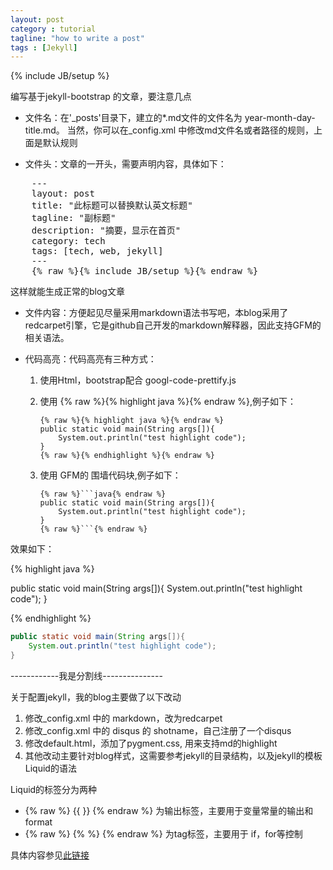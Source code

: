 ```yaml
---
layout: post
category : tutorial
tagline: "how to write a post"
tags : [Jekyll]
---
```

{% include JB/setup %}

编写基于jekyll-bootstrap 的文章，要注意几点

- 文件名：在'_posts'目录下，建立的*.md文件的文件名为 year-month-day-title.md。
当然，你可以在_config.xml 中修改md文件名或者路径的规则，上面是默认规则

- 文件头：文章的一开头，需要声明内容，具体如下：

<pre>
    ---
    layout: post
    title: "此标题可以替换默认英文标题"
    tagline: "副标题"
    description: "摘要，显示在首页"
    category: tech
    tags: [tech, web, jekyll]
    ---
    {% raw %}{% include JB/setup %}{% endraw %}
</pre>

这样就能生成正常的blog文章

- 文件内容：方便起见尽量采用markdown语法书写吧，本blog采用了 redcarpet引擎，它是github自己开发的markdown解释器，因此支持GFM的相关语法。

- 代码高亮：代码高亮有三种方式：
    1. 使用Html，bootstrap配合 googl-code-prettify.js
    2. 使用 {% raw %}{% highlight java %}{% endraw %},例子如下：
        ```
        {% raw %}{% highlight java %}{% endraw %}
        public static void main(String args[]){
            System.out.println("test highlight code");
        }
        {% raw %}{% endhighlight %}{% endraw %}
        ```
        
    3. 使用 GFM的 围墙代码块,例子如下：
        ```
        {% raw %}```java{% endraw %}
        public static void main(String args[]){
            System.out.println("test highlight code");
        }
        {% raw %}```{% endraw %}
        ```

效果如下：

{% highlight java %}

public static void main(String args[]){
    System.out.println("test highlight code");
}

{% endhighlight %}



```java
public static void main(String args[]){
    System.out.println("test highlight code");
}
```

------------我是分割线---------------

关于配置jekyll，我的blog主要做了以下改动

1. 修改_config.xml 中的 markdown，改为redcarpet
2. 修改_config.xml 中的 disqus 的 shotname，自己注册了一个disqus
3. 修改default.html，添加了pygment.css, 用来支持md的highlight
3. 其他改动主要针对blog样式，这需要参考jekyll的目录结构，以及jekyll的模板Liquid的语法

Liquid的标签分为两种

- {% raw %} {{ }} {% endraw %} 为输出标签，主要用于变量常量的输出和format
- {% raw %} {% %} {% endraw %} 为tag标签，主要用于 if，for等控制

具体内容参见[此链接](https://github.com/Shopify/liquid/wiki/Liquid-for-Designers)


